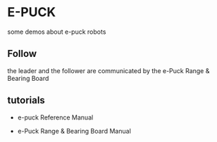 # E-PUCK 

some demos about e-puck robots

## Follow

the leader and the follower  are communicated by the e-Puck Range & Bearing Board

## tutorials

- e-puck Reference Manual

- e-Puck Range & Bearing Board Manual




#### 